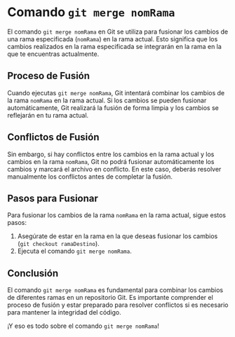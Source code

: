 # Comando `git merge nomRama`

El comando `git merge nomRama` en Git se utiliza para fusionar los cambios de una rama especificada (`nomRama`) en la rama actual. Esto significa que los cambios realizados en la rama especificada se integrarán en la rama en la que te encuentras actualmente.

## Proceso de Fusión
Cuando ejecutas `git merge nomRama`, Git intentará combinar los cambios de la rama `nomRama` en la rama actual. Si los cambios se pueden fusionar automáticamente, Git realizará la fusión de forma limpia y los cambios se reflejarán en tu rama actual.

## Conflictos de Fusión
Sin embargo, si hay conflictos entre los cambios en la rama actual y los cambios en la rama `nomRama`, Git no podrá fusionar automáticamente los cambios y marcará el archivo en conflicto. En este caso, deberás resolver manualmente los conflictos antes de completar la fusión.

## Pasos para Fusionar
Para fusionar los cambios de la rama `nomRama` en la rama actual, sigue estos pasos:

1. Asegúrate de estar en la rama en la que deseas fusionar los cambios (`git checkout ramaDestino`).
2. Ejecuta el comando `git merge nomRama`.

## Conclusión
El comando `git merge nomRama` es fundamental para combinar los cambios de diferentes ramas en un repositorio Git. Es importante comprender el proceso de fusión y estar preparado para resolver conflictos si es necesario para mantener la integridad del código.

¡Y eso es todo sobre el comando `git merge nomRama`!
